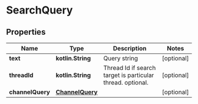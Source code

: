 
# SearchQuery

## Properties
Name | Type | Description | Notes
------------ | ------------- | ------------- | -------------
**text** | **kotlin.String** | Query string |  [optional]
**threadId** | **kotlin.String** | Thread Id if search target is particular thread. optional. |  [optional]
**channelQuery** | [**ChannelQuery**](ChannelQuery.md) |  |  [optional]



